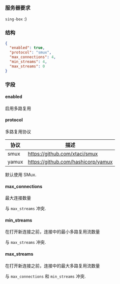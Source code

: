 ### 服务器要求

`sing-box` :)

### 结构

```json
{
  "enabled": true,
  "protocol": "smux",
  "max_connections": 4,
  "min_streams": 4,
  "max_streams": 0
}
```

### 字段

#### enabled

启用多路复用

#### protocol

多路复用协议

| 协议    | 描述                                 |
|-------|------------------------------------|
| smux  | https://github.com/xtaci/smux      |
| yamux | https://github.com/hashicorp/yamux |

默认使用 SMux.

#### max_connections

最大连接数量

与 `max_streams` 冲突.

#### min_streams

在打开新连接之前，连接中的最小多路复用流数量

与 `max_streams` 冲突.

#### max_streams

在打开新连接之前，连接中的最大多路复用流数量

与 `max_connections` 和 `min_streams` 冲突.